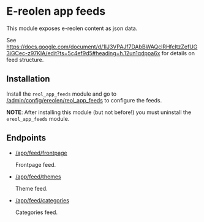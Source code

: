 # E-reolen app feeds

This module exposes e-reolen content as json data.

See
https://docs.google.com/document/d/1lJ3VPAJf7DAbBWAQclRHfcltzZefUG3iGCec-z97KlA/edit?ts=5c4ef9d5#heading=h.12un1qdppa6x
for details on feed structure.

## Installation

Install the `reol_app_feeds` module and go to
[/admin/config/ereolen/reol_app_feeds](/admin/config/ereolen/reol_app_feeds)
to configure the feeds.

**NOTE**: After installing this module (but not before!) you must uninstall the
`ereol_app_feeds` module.

## Endpoints

* [/app/feed/frontpage](/app/feed/frontpage)

  Frontpage feed.

* [/app/feed/themes](/app/feed/themes)

  Theme feed.

* [/app/feed/categories](/app/feed/categories)

  Categories feed.
